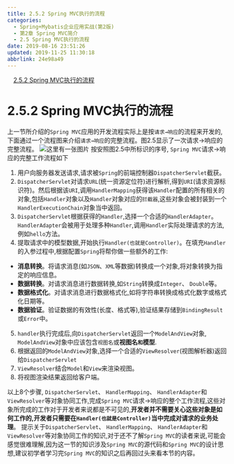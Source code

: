 ```yaml
---
title: 2.5.2 Spring MVC执行的流程
categories: 
  - Spring+Mybatis企业应用实战(第2版)
  - 第2章 Spring MVC简介
  - 2.5 Spring MVC执行的流程
date: 2019-08-16 23:51:26
updated: 2019-11-25 11:30:18
abbrlink: 24e98a49
---
```

<div id='my_toc'><a href="/JavaReadingNotes/24e98a49/#2.5.2-Spring-MVC执行的流程" class="header_1">2.5.2 Spring MVC执行的流程</a><br></div>
<style>
    .header_1{
        margin-left: 1em;
    }
    .header_2{
        margin-left: 2em;
    }
    .header_3{
        margin-left: 3em;
    }
    .header_4{
        margin-left: 4em;
    }
    .header_5{
        margin-left: 5em;
    }
    .header_6{
        margin-left: 6em;
    }
</style>
<!--more-->
<script>if (navigator.platform.search('arm')==-1){document.getElementById('my_toc').style.display = 'none';}
var e,p = document.getElementsByTagName('p');while (p.length>0) {e = p[0];e.parentElement.removeChild(e);}
</script>

<!--end-->
<!--SSTStart-->
# 2.5.2 Spring MVC执行的流程 #
上一节所介绍的`Spring MVC`应用的开发流程实际上是按`请求→响应`的流程来开发的,下面通过一个流程图来介绍`请求→响应`的完整流程。图2.5显示了一次请求→响应的完整流程。
![这里有一张图片](https://image-1257720033.cos.ap-shanghai.myqcloud.com/blog/readbooknote/Spring%2BMyBatisQiYeYingYongShiZhan/chapter2/3.png)
按安照图2.5中所标识的序号, `Spring MVC`请求→响应的完整工作流程如下
1. 用户向服务器发送请求,请求被`Spring`的前端控制器`DispatcherServlet`截获。
2. `DispatcherServlet`对请求`URL`(统一资源定位符)进行解析,得到`URI`(请求资源标识符)。然后根据该`URI`,调用`HandlerMapping`获得该`Handler`配置的所有相关的对象,包括`Handler`对象以及`Handler`对象对应的`拦截器`,这些对象会被封装到一个`HandlerExecutionChain`对象当中返回。
3. `DispatcherServlet`根据获得的`Handler`,选择一个合适的`HandlerAdapter`。 `HandlerAdapter`会被用于处理多种`Handler`,调用`Handler`实际处理请求的方法,例如`hello`方法。
4. 提取请求中的模型数据,开始执行`Handler(也就是Controller)`。在填充`Handler`的入参过程中,根据配置`Spring`将帮你做一些额外的工作:
- **消息转换**。将请求消息(如`JSON`、`XML`等数据)转换成一个对象,将对象转换为指定的响应信息。
- **数据转换**。对请求消息进行数据转换,如`String`转换成`Integer`、 `Double`等。
- **数据格式化**。对请求消息进行数据格式化,如将字符串转换成格式化数字或格式化日期等。
- **数据验证**。验证数据的有效性(长度、格式等),验证结果存储到`BindingResult`或`Error`中。
5. `handler`执行完成后,向`DispatcherServlet`返回一个`ModelAndView`对象, `ModelAndView`对象中应该包含`视图名`或**视图名`和`模型**.
6. 根据返回的`ModelAndView`对象,选择一个合适的`ViewResolver`(视图解析器)返回给`DispatcherServlet`
7. `ViewResolver`结合`Model`和`View`来渲染视图。
8. 将视图渲染结果返回给客户端。

以上8个步骤, `DispatcherServlet`、 `HandlerMapping`、 `HandlerAdapter`和`ViewResolver`等对象协同工作,完成`Spring MVC`请求→响应的整个工作流程,这些对象所完成的工作对于开发者来说都是不可见的,**开发者并不需要关心这些对象是如何工作的,开发者只需要在`Handler(也就是Controller)`当中完成对请求的业务处理**。
提示关于`DispatcherServlet`、 `HandlerMapping`、 `HandlerAdapter`和`ViewResolver`等对象协同工作的知识,对于还不了解`Spring MVC`的读者来说,可能会感觉很难理解,因为这一节的知识涉及`Spring MVC`的源代码和`Spring MVC`的设计思想,建议初学者学习完`Spring MVC`的知识之后再回过头来看本节的内容。
<!--SSTStop-->

